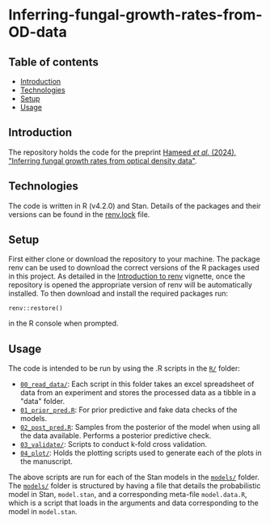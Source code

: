 # Inferring-fungal-growth-rates-from-OD-data

## Table of contents
* [Introduction](#introduction)
* [Technologies](#technologies)
* [Setup](#setup)
* [Usage](#usage)

## Introduction
The repository holds the code for the preprint [Hameed _et al._ (2024), "Inferring fungal growth rates from optical density data"](https://doi.org/10.1101/2024.02.27.582053).

## Technologies
The code is written in R (v4.2.0) and Stan. Details of the packages and their versions can be found in the [renv.lock](renv.lock) file.

## Setup
First either clone or download the repository to your machine. The package renv can be used to download the correct versions of the R packages used in this project. As detailed in the [Introduction to renv](https://rstudio.github.io/renv/articles/renv.html) vignette, once the repository is opened the appropriate version of renv will be automatically installed. To then download and install the required packages run:

```
renv::restore()
```

in the R console when prompted.

## Usage

The code is intended to be run by using the .R scripts in the [`R/`](R) folder:
* [`00_read_data/`](R/00_read_data/): Each script in this folder takes an excel spreadsheet of data from an experiment and stores the processed data as a tibble in a "data" folder.
* [`01_prior_pred.R`](R/01_prior_pred.R): For prior predictive and fake data checks of the models.  
* [`02_post_pred.R`](R/02_post_pred.R): Samples from the posterior of the model when using all the data available. Performs a posterior predictive check.
* [`03_validate/`](R/03_validate/): Scripts to conduct k-fold cross validation.
* [`04_plot/`](R/04_plot/): Holds the plotting scripts used to generate each of the plots in the manuscript.

The above scripts are run for each of the Stan models in the [`models/`](models) folder. The [`models/`](models) folder is structured by having a file that details the probabilistic model in Stan, `model.stan`, and a corresponding meta-file `model.data.R`, which is a script that loads in the arguments and data corresponding to the model in `model.stan`.
